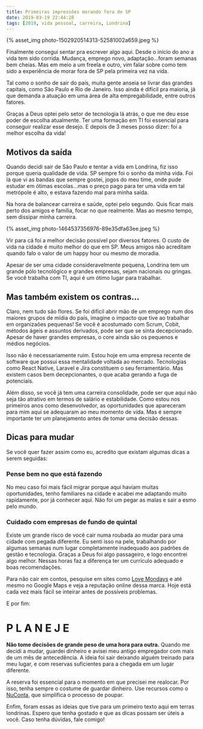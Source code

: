```yaml
---
title: Primeiras impressões morando fora de SP
date: 2019-03-19 22:44:28
tags: [2019, vida pessoal, carreira, Londrina]
---
```


{% asset_img photo-1502920514313-52581002a659.jpeg %}


Finalmente consegui sentar pra escrever algo aqui. Desde o início do ano a vida tem sido corrida. Mudança, emprego novo, adaptação...foram semanas bem cheias. Mas em meio a um freela e outro, vim falar sobre como tem sido a experiência de morar fora de SP pela primeira vez na vida.

Tal como o sonho de sair do país, muita gente anseia se livrar das grandes capitais, como São Paulo e Rio de Janeiro. Isso ainda é difícil pra maioria, já que demanda a atuação em uma área de alta empregabilidade, entre outros fatores.

Graças a Deus optei pelo setor de tecnologia lá atrás, o que me deu esse poder de escolha atualmente. Ter uma formação em TI foi essencial para conseguir realizar esse desejo. E depois de 3 meses posso dizer: foi a melhor escolha da vida!

## Motivos da saída

Quando decidi sair de São Paulo e tentar a vida em Londrina, fiz isso porque queria qualidade de vida. SP sempre foi o sonho da minha vida. Foi lá que vi as bandas que sempre gostei, jogos do meu time, onde pude estudar em ótimas escolas...mas o preço pago para ter uma vida em tal metrópole é alto, e estava fazendo mal para minha saída.

Na hora de balancear carreira e saúde, optei pelo segundo. Quis ficar mais perto dos amigos e família, focar no que realmente. Mas ao mesmo tempo, sem dissipar minha carreira.

{% asset_img photo-1464537356976-89e35dfa63ee.jpeg %}

Vir para cá foi a melhor decisão possível por diversos fatores. O custo de vida na cidade é muito melhor do que em SP. Meus amigos não acreditam quando falo o valor de um happy hour ou mesmo de moradia. 

Apesar de ser uma cidade consideravelmente pequena, Londrina tem um grande pólo tecnológico e grandes empresas, sejam nacionais ou gringas. Se você trabalha com TI, aqui é um ótimo lugar para trabalhar. 

## Mas também existem os contras...

Claro, nem tudo são flores. Se foi difícil abrir mão de um emprego num dos maiores grupos de mídia do país, imagine o impacto que tive ao trabalhar em organizaões pequenas! Se você é acostumado com Scrum, Cobit, métodos ágeis e assuntos derivados, pode ser que se sinta decepcionado. Apesar de haver grandes empresas, o core ainda são os pequenos e médios negócios.

Isso não é necessariamente ruim. Estou hoje em uma empresa recente de software que possui essa mentalidade voltada ao mercado. Tecnologias como React Native, Laravel e Jira constituem o seu ferramentário. Mas existem casos bem decepcionantes, o que acaba gerando a fuga de potenciais. 

Além disso, se você já tem uma carreira consolidade, pode ser que aqui não seja tão atrativo em termos de salário e estabilidade. Como estou nos primeiros anos como desenvolvedor, as oportunidades que apareceram para mim aqui se adequaram ao meu momento de vida. Mas é sempre importante ter um planejamento antes de tomar uma decisão dessas.

## Dicas para mudar

Se você quer fazer assim como eu, acredito que existam algumas dicas a serem seguidas:

### Pense bem no que está fazendo

No meu caso foi mais fácil migrar porque aqui haviam muitas oportunidades, tenho familiares na cidade e acabei me adaptando muito rapidamente, por já conhecer aqui. Não foi um pegar as malas e sair a esmo pelo mundo. 

### Cuidado com empresas de fundo de quintal

Existe um grande risco de você cair numa roubada ao mudar para uma cidade com pegada diferente. Eu senti isso na pele, trabalhando por algumas semanas num lugar completamente inadequado aos padrões de gestão e tecnologia. Graças a Deus foi algo passageiro, e logo encontrei algo melhor. Nessas horas faz a diferença ter um currículo adequado e boas recomendações.

Para não cair em contos, pesquise em sites como [Love Mondays](https://lovemondays.com.br) e até mesmo no Google Maps e veja a reputação online dessa marca. Hoje está cada vez mais fácil se inteirar antes de possíveis problemas.

E por fim:

# P L A N E J E

**Não tome decisões de grande peso de uma hora para outra.** Quando me decidi a mudar, guardei dinheiro e avisei meu antigo empregador com mais de um mês de antecedência. A ideia foi sair deixando alguém treinado para meu lugar, e com reservas suficientes para a chegada em um lugar diferente.

A reserva foi essencial para o momento em que precisei me realocar. Por isso, tenha sempre o costume de guardar dinheiro. Use recursos como o [NuConta](https://www.techtudo.com.br/noticias/2019/02/nuconta-vale-a-pena-saiba-como-funciona-a-conta-digital-do-nubank.ghtml), que simplifica o processo de poupar. 


Enfim, foram essas as ideias que tive para um primeiro texto aqui em terras londrinas. Espero que tenha gostado e que as dicas possam ser úteis a você. Caso tenha dúvidas, fale comigo! 